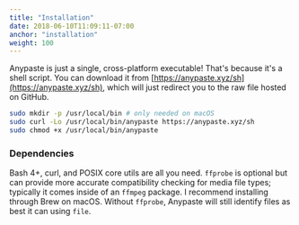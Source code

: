 ```yaml
---
title: "Installation"
date: 2018-06-10T11:09:11-07:00
anchor: "installation"
weight: 100
---
```


Anypaste is just a single, cross-platform executable! That's because it's a shell script. You can download it from [https://anypaste.xyz/sh](https://anypaste.xyz/sh), which will just redirect you to the raw file hosted on GitHub. 

```bash
sudo mkdir -p /usr/local/bin # only needed on macOS
sudo curl -Lo /usr/local/bin/anypaste https://anypaste.xyz/sh
sudo chmod +x /usr/local/bin/anypaste
```

### Dependencies

Bash 4+, curl, and POSIX core utils are all you need. `ffprobe` is optional but can provide more accurate compatibility checking for media file types; typically it comes inside of an `ffmpeg` package. I recommend installing through Brew on macOS. Without `ffprobe`, Anypaste will still identify files as best it can using `file`.
